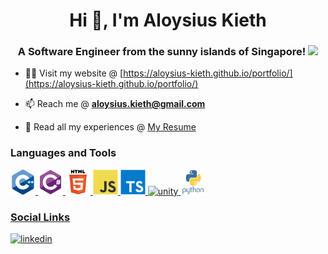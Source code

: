 <h1 align="center">Hi 👋, I'm Aloysius Kieth</h1>
<h3 align="center">A Software Engineer from the sunny islands of Singapore! <img src="https://hatscripts.github.io/circle-flags/flags/sg.svg" width="48"></h3>

- 👨‍💻 Visit my website @ [https://aloysius-kieth.github.io/portfolio/](https://aloysius-kieth.github.io/portfolio/)

- 📫 Reach me @ **aloysius.kieth@gmail.com**

- 📄 Read all my experiences @ [My Resume](https://drive.google.com/file/d/1VuAFn-leC-VQm13lwl71qalqsrWPwtiC/view?usp=sharing)


<h3 align="left">Languages and Tools</h3>
<p align="left"> <a href="https://www.w3schools.com/cpp/" target="_blank"> <img src="https://raw.githubusercontent.com/devicons/devicon/master/icons/cplusplus/cplusplus-original.svg" alt="cplusplus" width="40" height="40"/> </a> <a href="https://www.w3schools.com/cs/" target="_blank"> <img src="https://raw.githubusercontent.com/devicons/devicon/master/icons/csharp/csharp-original.svg" alt="csharp" width="40" height="40"/> </a> <a href="https://www.w3.org/html/" target="_blank"> <img src="https://raw.githubusercontent.com/devicons/devicon/master/icons/html5/html5-original-wordmark.svg" alt="html5" width="40" height="40"/> </a> <a href="https://developer.mozilla.org/en-US/docs/Web/JavaScript" target="_blank"> <img src="https://raw.githubusercontent.com/devicons/devicon/master/icons/javascript/javascript-original.svg" alt="javascript" width="40" height="40"/> </a> <a href="https://www.typescriptlang.org/" target="_blank"><img src="https://raw.githubusercontent.com/devicons/devicon/master/icons/typescript/typescript-original.svg" alt="typescript" width="40" height="40"/> </a> <a href="https://unity.com/" target="_blank"> <img src="https://www.vectorlogo.zone/logos/unity3d/unity3d-icon.svg" alt="unity" width="40" height="40"/> </a>  <img src="https://raw.githubusercontent.com/devicons/devicon/master/icons/python/python-original-wordmark.svg" alt="react" width="40" height="40"/> </a> <a href="https://sass-lang.com" target="_blank"> </p>

<h3 align="left">Social Links</h3>

[<img src='https://cdn.jsdelivr.net/npm/simple-icons@3.0.1/icons/linkedin.svg' alt='linkedin' height='40'>](https://www.linkedin.com/in/aloysius-tay/)  
